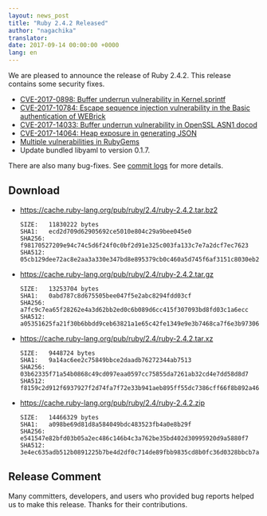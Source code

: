 ```yaml
---
layout: news_post
title: "Ruby 2.4.2 Released"
author: "nagachika"
translator:
date: 2017-09-14 00:00:00 +0000
lang: en
---
```


We are pleased to announce the release of Ruby 2.4.2.
This release contains some security fixes.

* [CVE-2017-0898: Buffer underrun vulnerability in Kernel.sprintf](/en/news/2017/09/13/sprintf-buffer-underrun-cve-2017-0898/)
* [CVE-2017-10784: Escape sequence injection vulnerability in the Basic authentication of WEBrick](/en/news/2017/09/13/webrick-basic-auth-escape-sequence-injection-cve-2017-10784/)
* [CVE-2017-14033: Buffer underrun vulnerability in OpenSSL ASN1 docod](/en/news/2017/09/13/openssl-asn1-buffer-underrun-cve-2017-14033/)
* [CVE-2017-14064: Heap exposure in generating JSON](/en/news/2017/09/13/json-heap-exposure-cve-2017-14064/)
* [Multiple vulnerabilities in RubyGems](/en/news/2017/08/29/multiple-vulnerabilities-in-rubygems/)
* Update bundled libyaml to version 0.1.7.

There are also many bug-fixes.
See [commit logs](https://github.com/ruby/ruby/compare/v2_4_0...v2_4_1) for more details.

## Download

* <https://cache.ruby-lang.org/pub/ruby/2.4/ruby-2.4.2.tar.bz2>

      SIZE:   11830222 bytes
      SHA1:   ecd2d709d62905692ce5010e804c29a9bee045e0
      SHA256: f98170527209e94c74c5d6f24f0c0bf2d91e325c003fa133c7e7a2dcf7ec7623
      SHA512: 05cb129dee72ac8e2aa3a330e347bd8e895379cb0c460a5d745f6af3151c8030eb2ae4657c283f1e97f457c682606f88535b938d97579148bfb3573db5b37577

* <https://cache.ruby-lang.org/pub/ruby/2.4/ruby-2.4.2.tar.gz>

      SIZE:   13253704 bytes
      SHA1:   0abd787c8d675505bee047f5e2abc8294fdd03cf
      SHA256: a7fc9c7ea65f28262e4a3d62bb2ed0c6b089d6cc415f307093bd8fd03c1a6ecc
      SHA512: a05351625fa21f30b6bbdd9ceb63821a1e65c42fe1349e9e3b7468ca7f6e3b97306cb49afbb61b7ded679b1099b31b4b35b392c236248529f651121f863e9c69

* <https://cache.ruby-lang.org/pub/ruby/2.4/ruby-2.4.2.tar.xz>

      SIZE:   9448724 bytes
      SHA1:   9a14ac6ee2c75849bbce2daadb76272344ab7513
      SHA256: 03b62335f71a54b0868c49cd097eaa0597cc75855da7261ab32cd4e7dd58d8d7
      SHA512: f8159c2d912f6937927f2d74fa7f72e33b941aeb895ff55dc7386cff66f8b892a46a387cfcf8d756ea2ea8e12d6a878f150e622353d9f559fe5fe9308d69d762

* <https://cache.ruby-lang.org/pub/ruby/2.4/ruby-2.4.2.zip>

      SIZE:   14466329 bytes
      SHA1:   a098be69d81d8a584049bdc483523fb4a0e8b29f
      SHA256: e541547e82bfd03b05a2ec486c146b4c3a762be35bd402d30995920d9a5880f7
      SHA512: 3e4ec635adb512b0891225b7be4d2df0c714de89fbb9835cd8b0fc36d0328bbcb7ac5d67e8295126ebaf2c6c15497d2e1f49c7dc98bb4be79eca3f9cd11cf6e3

## Release Comment

Many committers, developers, and users who provided bug reports helped
us to make this release.
Thanks for their contributions.
